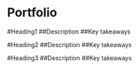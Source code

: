# Portfolio

#Heading1
##Description
##Key takeaways

#Heading2
##Description
##Key takeaways

#Heading3
##Description
##Key takeaways
